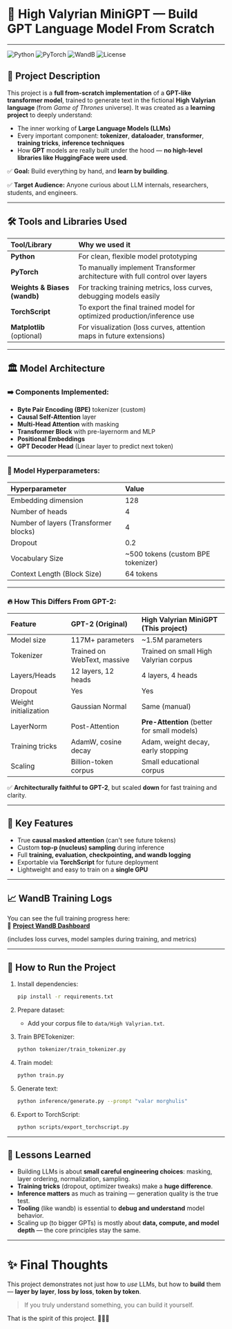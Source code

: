 # 🐉 High Valyrian MiniGPT — Build GPT Language Model From Scratch

---

![Python](https://img.shields.io/badge/Python-3.10%2B-blue)
![PyTorch](https://img.shields.io/badge/PyTorch-2.0+-red)
![WandB](https://img.shields.io/badge/W%26B-Integrated-brightgreen)
![License](https://img.shields.io/badge/License-MIT-yellow)



## 📖 Project Description

This project is a **full from-scratch implementation** of a **GPT-like transformer model**, trained to generate text in the fictional **High Valyrian language** (from *Game of Thrones* universe).
It was created as a **learning project** to deeply understand:
- The inner working of **Large Language Models (LLMs)**
- Every important component: **tokenizer**, **dataloader**, **transformer**, **training tricks**, **inference techniques**
- How **GPT** models are really built under the hood — **no high-level libraries like HuggingFace were used**.

✅ **Goal:** Build everything by hand, and **learn by building**.

✅ **Target Audience:** Anyone curious about LLM internals, researchers, students, and engineers.

---

## 🛠️ Tools and Libraries Used

| Tool/Library | Why we used it |
|:---|:---|
| **Python** | For clean, flexible model prototyping |
| **PyTorch** | To manually implement Transformer architecture with full control over layers |
| **Weights & Biases (wandb)** | For tracking training metrics, loss curves, debugging models easily |
| **TorchScript** | To export the final trained model for optimized production/inference use |
| **Matplotlib** (optional) | For visualization (loss curves, attention maps in future extensions) |

---

## 🏛️ Model Architecture

### ➡️ Components Implemented:
- **Byte Pair Encoding (BPE)** tokenizer (custom)
- **Causal Self-Attention** layer
- **Multi-Head Attention** with masking
- **Transformer Block** with pre-layernorm and MLP
- **Positional Embeddings**
- **GPT Decoder Head** (Linear layer to predict next token)

---

### 🧐 Model Hyperparameters:

| Hyperparameter | Value |
|:---------------|:------|
| Embedding dimension | 128 |
| Number of heads | 4 |
| Number of layers (Transformer blocks) | 4 |
| Dropout | 0.2 |
| Vocabulary Size | ~500 tokens (custom BPE tokenizer) |
| Context Length (Block Size) | 64 tokens |

---

### 🔥 How This Differs From GPT-2:

| Feature | GPT-2 (Original) | High Valyrian MiniGPT (This project) |
|:---|:---|:---|
| Model size | 117M+ parameters | ~1.5M parameters |
| Tokenizer | Trained on WebText, massive | Trained on small High Valyrian corpus |
| Layers/Heads | 12 layers, 12 heads | 4 layers, 4 heads |
| Dropout | Yes | Yes |
| Weight initialization | Gaussian Normal | Same (manual) |
| LayerNorm | Post-Attention | **Pre-Attention** (better for small models) |
| Training tricks | AdamW, cosine decay | Adam, weight decay, early stopping |
| Scaling | Billion-token corpus | Small educational corpus |

✅ **Architecturally faithful to GPT-2**, but scaled **down** for fast training and clarity.

---

## 🌟 Key Features

- True **causal masked attention** (can't see future tokens)
- Custom **top-p (nucleus) sampling** during inference
- Full **training, evaluation, checkpointing, and wandb logging**
- Exportable via **TorchScript** for future deployment
- Lightweight and easy to train on a **single GPU**

---

## 📈 WandB Training Logs

You can see the full training progress here:  
🔗 [**Project WandB Dashboard**](https://wandb.ai/suriya137prakash-arizona-state-university/high-valyrian-gpt)

(includes loss curves, model samples during training, and metrics)

---

## 🚀 How to Run the Project

1. Install dependencies:
   ```bash
   pip install -r requirements.txt
   ```

2. Prepare dataset:
   - Add your corpus file to `data/High Valyrian.txt`.

3. Train BPETokenizer:
   ```bash
   python tokenizer/train_tokenizer.py
   ```

4. Train model:
   ```bash
   python train.py
   ```

5. Generate text:
   ```bash
   python inference/generate.py --prompt "valar morghulis"
   ```

6. Export to TorchScript:
   ```bash
   python scripts/export_torchscript.py
   ```

---

## 📜 Lessons Learned

- Building LLMs is about **small careful engineering choices**: masking, layer ordering, normalization, sampling.
- **Training tricks** (dropout, optimizer tweaks) make a **huge difference**.
- **Inference matters** as much as training — generation quality is the true test.
- **Tooling** (like wandb) is essential to **debug and understand** model behavior.
- Scaling up (to bigger GPTs) is mostly about **data, compute, and model depth** — the core principles stay the same.

---

# ✨ Final Thoughts

This project demonstrates not just how to *use* LLMs, but how to **build** them — **layer by layer**, **loss by loss**, **token by token**.

> If you truly understand something, you can build it yourself.

That is the spirit of this project. 👨‍🔧🔥

